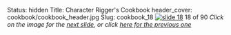 Status: hidden
Title: Character Rigger's Cookbook
header_cover: cookbook/cookbook_header.jpg
Slug: cookbook_18
[![slide 18](https://dl.dropboxusercontent.com/u/2977490/presentations/cookbook/img18.jpg)](cookbook_19)
18 of 90
_Click on the image for the [next slide](cookbook_19), or click [here for the previous one](cookbook_17)_
